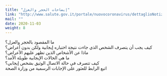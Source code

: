 ```yaml
---
title: "إيضاحات الحجر والعزل"
link: "http://www.salute.gov.it/portale/nuovocoronavirus/dettaglioNotizieNuovoCoronavirus.jsp?lingua=italiano&menu=notizie&p=dalministero&id=5117"
mail: ""
date: 2020-11-03
weight: 8
---
```


ما المقصود بالحجر والعزل؟  
كيف يجب أن يتصرف الشخص الذي جاءت نتيجة اختباره إيجابية ولكن بدون أعراض؟  
ماذا عن الأشخاص الذين تظهر عليهم الأعراض؟  
ما هي الحالات الإيجابية طويلة الأمد؟  
كيف تتصرف في حالة الاتصال الوثيق بشخص إيجابي؟  
اتبع الرابط للعثور على الإجابات الرسمية من وزارة الصحة


